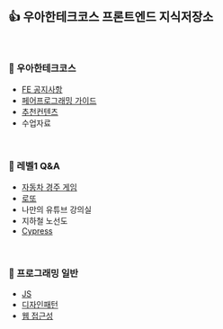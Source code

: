 ## 👍 우아한테크코스 프론트엔드 지식저장소
<br />

### 🚀 우아한테크코스
- [FE 공지사항](https://github.com/woowacourse/fe-library/blob/main/Course/FrontEndNotice.md)
- [페어프로그래밍 가이드](https://github.com/woowacourse/fe-library/blob/main/Course/PairProgrammingGuide.md)
- [추천컨텐츠](https://github.com/woowacourse/fe-library/blob/main/Course/RecommendedContents.md)
- 수업자료
<br />

### 🚀 레벨1  Q&A

- [자동차 경주 게임](https://github.com/woowacourse/fe-library/blob/main/Q%26A/Level1/CarRacingGame.md)
- [로또](https://github.com/woowacourse/fe-library/blob/main/Q%26A/Level1/Lotto.md)
- 나만의 유튜브 강의실
- 지하철 노선도
- [Cypress](https://github.com/woowacourse/fe-library/blob/main/Q%26A/Level1/Cypress.md)
<br />

### 🚀 프로그래밍 일반
- [JS](https://github.com/woowacourse/fe-library/blob/main/Q%26A/etc/JavaScript.md)
- [디자인패턴](https://github.com/woowacourse/fe-library/blob/main/Q%26A/etc/DesignPattern.md)
- [웹 접근성](https://github.com/woowacourse/fe-library/blob/main/article/WebAccessibility.md)
<br />

